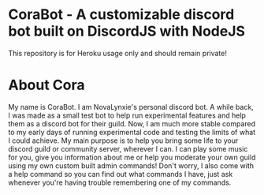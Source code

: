 # CoraBot - A customizable discord bot built on DiscordJS with NodeJS
This repository is for Heroku usage only and should remain private!

# About Cora
 My name is CoraBot. I am NovaLynxie's personal discord bot.
 A while back, I was made as a small test bot to help run experimental features and help them as a discord bot for their guild.
 Now, I am much more stable compared to my early days of running experimental code and testing the limits of what I could achieve.
 My main purpose is to help you bring some life to your discord guild or community server, wherever I can.
 I can play some music for you, give you information about me or help you moderate your own guild using my own custom built admin commands!
 Don't worry, I also come with a help command so you can find out what commands I have, just ask whenever you're having trouble remembering one of my commands.
